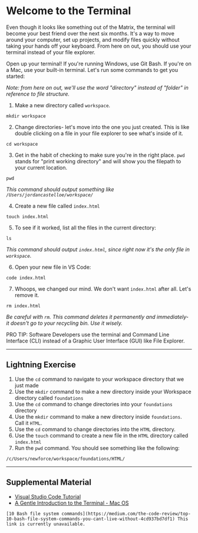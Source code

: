 # Welcome to the Terminal

Even though it looks like something out of the Matrix, the terminal will become your best friend over the next six months. It's a way to move around your computer, set up projects, and modify files quickly without taking your hands off your keyboard. From here on out, you should use your terminal instead of your file explorer.

Open up your terminal! If you're running Windows, use Git Bash. If you're on a Mac, use your built-in terminal. Let's run some commands to get you started:

*Note: from here on out, we'll use the word "directory" instead of "folder" in reference to file structure.*

1. Make a new directory called `workspace`.
```
mkdir workspace
```

2. Change directories- let's move into the one you just created. This is like double clicking on a file in your file explorer to see what's inside of it.
```
cd workspace
```

3. Get in the habit of checking to make sure you're in the right place. `pwd` stands for "print working directory" and will show you the filepath to your current location.
```
pwd
```
*This command should output something like `/Users/jordancastelloe/workspace/`*

4. Create a new file called `index.html`
```
touch index.html
```

5. To see if it worked, list all the files in the current directory:
```
ls
```
*This command should output `index.html`, since right now it's the only file in `workspace`.*

6. Open your new file in VS Code:
```
code index.html
```

7. Whoops, we changed our mind. We don't want `index.html` after all. Let's remove it.
```
rm index.html
```
*Be careful with `rm`. This command deletes it permanently and immediately- it doesn't go to your recycling bin. Use it wisely.*

PRO TIP: Software Developers use the terminal and Command Line Interface (CLI) instead of a Graphic User Interface (GUI) like File Explorer.

***
## Lightning Exercise
1. Use the `cd` command to navigate to your workspace directory that we just made
1. Use the `mkdir` command to make a new directory inside your Workspace directory called `foundations`
1. Use the `cd` command to change directories into your `foundations` directory
1. Use the `mkdir` command to make a new directory inside `foundations`. Call it `HTML`.
1. Use the `cd` command to change directories into the `HTML` directory.
1. Use the `touch` command to create a new file in the `HTML` directory called `index.html`
1. Run the `pwd` command. You should see something like the following:
```
/c/Users/newforce/workspace/foundations/HTML/
```
***


## Supplemental Material

- [Visual Studio Code Tutorial](https://www.youtube.com/watch?v=VqCgcpAypFQ)
- [A Gentle Introduction to the Terminal - Mac OS](https://computers.tutsplus.com/tutorials/navigating-the-terminal-a-gentle-introduction--mac-3855)
```
[10 Bash file system commands](https://medium.com/the-code-review/top-10-bash-file-system-commands-you-cant-live-without-4cd937bd7df1) This link is currently unavailable. 
```
